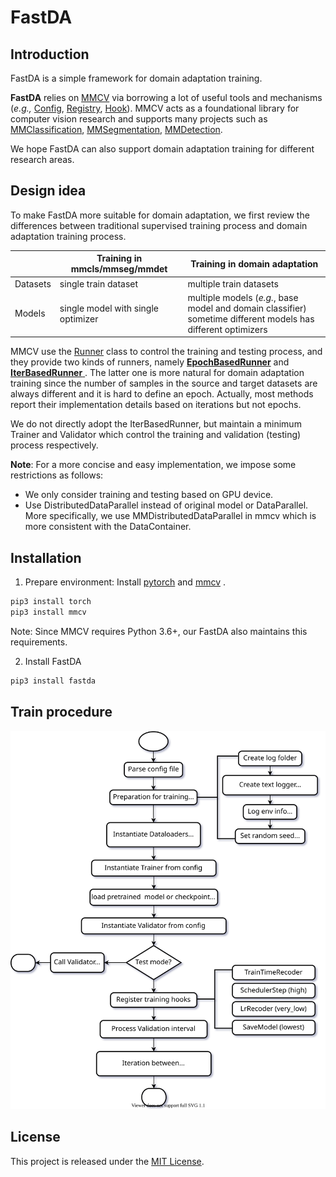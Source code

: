 # FastDA

## Introduction

FastDA is a simple framework for domain adaptation training.  

**FastDA** relies on [MMCV](https://github.com/open-mmlab/mmcv) via borrowing a lot of useful tools and mechanisms (*e.g.,* [Config](https://mmcv.readthedocs.io/en/latest/understand_mmcv/config.html), [Registry](https://mmcv.readthedocs.io/en/latest/understand_mmcv/registry.html), [Hook](https://mmcv.readthedocs.io/en/latest/)). MMCV acts as a foundational library for computer vision research and supports many projects such as [MMClassification](https://github.com/open-mmlab/mmclassification), [MMSegmentation](https://github.com/open-mmlab/mmsegmentation), [MMDetection](https://github.com/open-mmlab/mmdetection). 

We hope FastDA can also support domain adaptation training for different research areas.

## Design idea

To make FastDA more suitable for domain adaptation, we first review the differences between traditional supervised training process and domain adaptation training process.

|          | Training in mmcls/mmseg/mmdet      | Training in domain adaptation                                |
| -------- | ---------------------------------- | ------------------------------------------------------------ |
| Datasets | single train dataset               | multiple train datasets                                      |
| Models   | single model with single optimizer | multiple models (*e.g.*, base model and domain classifier) <br/>sometime different models has different optimizers |

MMCV use the [Runner](https://mmcv.readthedocs.io/en/latest/understand_mmcv/runner.html) class to control the training and testing process, and they provide two kinds of runners, namely [**EpochBasedRunner**]() and [**IterBasedRunner** ](). The latter one is more natural for domain adaptation training since the number of samples in the source and target datasets are always different and it is hard to define an epoch. Actually, most methods report their implementation details based on iterations but not epochs.

We do not directly adopt the IterBasedRunner, but maintain a minimum Trainer and Validator which control the training and validation (testing) process respectively.

**Note**: For a more concise and easy implementation, we impose some restrictions as follows:

- We only consider training and testing based on GPU device.
- Use DistributedDataParallel instead of original model or DataParallel. More specifically, we use MMDistributedDataParallel in mmcv which is more consistent with the DataContainer.

## Installation

1. Prepare environment: Install [pytorch](https://pytorch.org/) and [mmcv](https://mmcv.readthedocs.io/en/latest/get_started/installation.html) . 

```bash
pip3 install torch
pip3 install mmcv
```

Note: Since MMCV requires Python 3.6+, our FastDA also maintains this requirements.

2. Install FastDA

```bash
pip3 install fastda
```



## Train procedure

![img](./docs/figures/train.svg)



## License

This project is released under the [MIT License](LICENSE).
